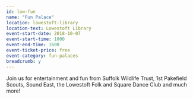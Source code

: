 ```yaml
---
id: low-fun
name: "Fun Palace"
location: lowestoft-library
location-text: Lowestoft Library
event-start-date: 2018-10-07
event-start-time: 1000
event-end-time: 1600
event-ticket-price: free
event-category: fun-palaces
breadcrumb: y
---
```


Join us for entertainment and fun from Suffolk Wildlife Trust, 1st Pakefield Scouts, Sound East, the Lowestoft Folk and Square Dance Club and much more!
